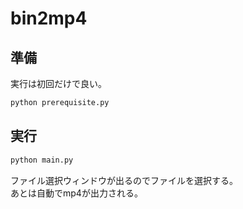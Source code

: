 # bin2mp4

## 準備

実行は初回だけで良い。  

```sh
python prerequisite.py
```

## 実行

```sh
python main.py
```

ファイル選択ウィンドウが出るのでファイルを選択する。  
あとは自動でmp4が出力される。  
